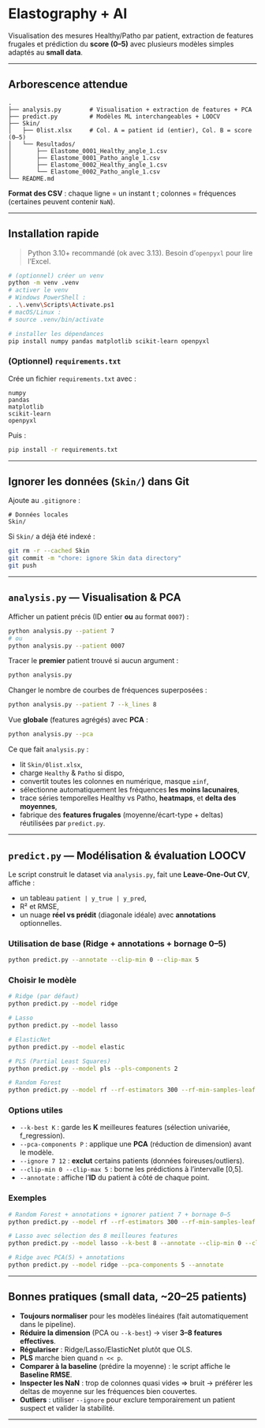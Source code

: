 # Elastography + AI

Visualisation des mesures Healthy/Patho par patient, extraction de features frugales et prédiction du **score (0–5)** avec plusieurs modèles simples adaptés au **small data**.

---

## Arborescence attendue

```
.
├── analysis.py        # Visualisation + extraction de features + PCA
├── predict.py         # Modèles ML interchangeables + LOOCV
├── Skin/
│   ├── 0list.xlsx     # Col. A = patient id (entier), Col. B = score (0–5)
│   └── Resultados/
│       ├── Elastome_0001_Healthy_angle_1.csv
│       ├── Elastome_0001_Patho_angle_1.csv
│       ├── Elastome_0002_Healthy_angle_1.csv
│       └── Elastome_0002_Patho_angle_1.csv
└── README.md
```

**Format des CSV** : chaque ligne = un instant t ; colonnes = fréquences (certaines peuvent contenir `NaN`).

---

## Installation rapide

> Python 3.10+ recommandé (ok avec 3.13). Besoin d’`openpyxl` pour lire l’Excel.

```bash
# (optionnel) créer un venv
python -m venv .venv
# activer le venv
# Windows PowerShell :
. .\.venv\Scripts\Activate.ps1
# macOS/Linux :
# source .venv/bin/activate

# installer les dépendances
pip install numpy pandas matplotlib scikit-learn openpyxl
```

### (Optionnel) `requirements.txt`
Crée un fichier `requirements.txt` avec :
```
numpy
pandas
matplotlib
scikit-learn
openpyxl
```
Puis :
```bash
pip install -r requirements.txt
```

---

## Ignorer les données (`Skin/`) dans Git

Ajoute au `.gitignore` :
```
# Données locales
Skin/
```

Si `Skin/` a déjà été indexé :
```bash
git rm -r --cached Skin
git commit -m "chore: ignore Skin data directory"
git push
```

---

## `analysis.py` — Visualisation & PCA

Afficher un patient précis (ID entier **ou** au format `0007`) :
```bash
python analysis.py --patient 7
# ou
python analysis.py --patient 0007
```

Tracer le **premier** patient trouvé si aucun argument :
```bash
python analysis.py
```

Changer le nombre de courbes de fréquences superposées :
```bash
python analysis.py --patient 7 --k_lines 8
```

Vue **globale** (features agrégés) avec **PCA** :
```bash
python analysis.py --pca
```

Ce que fait `analysis.py` :
- lit `Skin/0list.xlsx`,
- charge `Healthy` & `Patho` si dispo,
- convertit toutes les colonnes en numérique, masque `±inf`,
- sélectionne automatiquement les fréquences **les moins lacunaires**,
- trace séries temporelles Healthy vs Patho, **heatmaps**, et **delta des moyennes**,
- fabrique des **features frugales** (moyenne/écart-type + deltas) réutilisées par `predict.py`.

---

## `predict.py` — Modélisation & évaluation LOOCV

Le script construit le dataset via `analysis.py`, fait une **Leave-One-Out CV**, affiche :
- un tableau `patient | y_true | y_pred`,
- R² et RMSE,
- un nuage **réel vs prédit** (diagonale idéale) avec **annotations** optionnelles.

### Utilisation de base (Ridge + annotations + bornage 0–5)
```bash
python predict.py --annotate --clip-min 0 --clip-max 5
```

### Choisir le modèle
```bash
# Ridge (par défaut)
python predict.py --model ridge

# Lasso
python predict.py --model lasso

# ElasticNet
python predict.py --model elastic

# PLS (Partial Least Squares)
python predict.py --model pls --pls-components 2

# Random Forest
python predict.py --model rf --rf-estimators 300 --rf-min-samples-leaf 2
```

### Options utiles
- `--k-best K` : garde les **K** meilleures features (sélection univariée, f_regression).
- `--pca-components P` : applique une **PCA** (réduction de dimension) avant le modèle.
- `--ignore 7 12` : **exclut** certains patients (données foireuses/outliers).
- `--clip-min 0 --clip-max 5` : borne les prédictions à l’intervalle [0,5].
- `--annotate` : affiche l’**ID** du patient à côté de chaque point.

### Exemples
```bash
# Random Forest + annotations + ignorer patient 7 + bornage 0–5
python predict.py --model rf --rf-estimators 300 --rf-min-samples-leaf 2 --annotate --ignore 7 --clip-min 0 --clip-max 5

# Lasso avec sélection des 8 meilleures features
python predict.py --model lasso --k-best 8 --annotate --clip-min 0 --clip-max 5

# Ridge avec PCA(5) + annotations
python predict.py --model ridge --pca-components 5 --annotate
```

---

## Bonnes pratiques (small data, ~20–25 patients)

- **Toujours normaliser** pour les modèles linéaires (fait automatiquement dans le pipeline).
- **Réduire la dimension** (PCA ou `--k-best`) → viser **3–8 features effectives**.
- **Régulariser** : Ridge/Lasso/ElasticNet plutôt que OLS.
- **PLS** marche bien quand `n << p`.
- **Comparer à la baseline** (prédire la moyenne) : le script affiche le **Baseline RMSE**.
- **Inspecter les NaN** : trop de colonnes quasi vides => bruit → préférer les deltas de moyenne sur les fréquences bien couvertes.
- **Outliers** : utiliser `--ignore` pour exclure temporairement un patient suspect et valider la stabilité.

---


